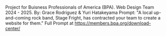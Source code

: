 Project for Buisness Professionals of America (BPA).
Web Design Team 2024 - 2025.
By: Grace Rodriguez & Yuri Hatakeyama
Prompt: "A local up-and-coming rock band, Stage Fright, has contracted your team to create a website for them."
Full Prompt at https://members.bpa.org/download-center/
